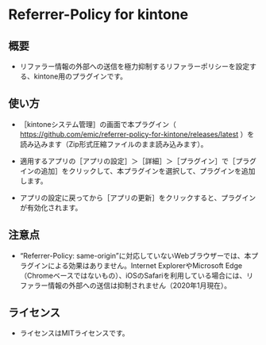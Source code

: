 # Referrer-Policy for kintone

## 概要

* リファラー情報の外部への送信を極力抑制するリファラーポリシーを設定する、kintone用のプラグインです。

## 使い方

* ［kintoneシステム管理］の画面で本プラグイン（ https://github.com/emic/referrer-policy-for-kintone/releases/latest ）を読み込みます（Zip形式圧縮ファイルのまま読み込みます）。

* 適用するアプリの［アプリの設定］＞［詳細］＞［プラグイン］で［プラグインの追加］をクリックして、本プラグインを選択して、プラグインを追加します。

* アプリの設定に戻ってから［アプリの更新］をクリックすると、プラグインが有効化されます。

## 注意点

* “Referrer-Policy: same-origin”に対応していないWebブラウザーでは、本プラグインによる効果はありません。Internet ExplorerやMicrosoft Edge（Chromeベースではないもの）、iOSのSafariを利用している場合には、リファラー情報の外部への送信は抑制されません（2020年1月現在）。

## ライセンス

* ライセンスはMITライセンスです。
